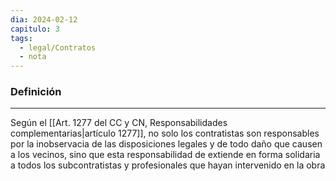 ```yaml
---
dia: 2024-02-12
capitulo: 3
tags:
  - legal/Contratos
  - nota
---
```

### Definición
---
Según el [[Art. 1277 del CC y CN, Responsabilidades complementarias|artículo 1277]], no solo los contratistas son responsables por la inobservacia de las disposiciones legales y de todo daño que causen a los vecinos, sino que esta responsabilidad de extiende en forma solidaria a todos los subcontratistas y profesionales que hayan intervenido en la obra